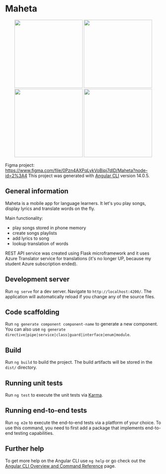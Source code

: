 # Maheta

<p align="center">
  <img src="https://github.com/user-attachments/assets/13a5546b-d68b-4e88-81d6-01cd48f5a923" width="220">
  <img src="https://github.com/user-attachments/assets/4bae5b4a-edc9-4246-b911-f6c0246e1fa8" width="220">
  <img src="https://github.com/user-attachments/assets/a1199e2a-291c-4177-8f35-12fea8a377b1" width="220">
  <img src="https://github.com/user-attachments/assets/6f8cfa5a-33b1-4b54-a1c0-d1e97522e469" width="220">
</p>

Figma project: https://www.figma.com/file/0Pzn4AXPqLykVoBipj7dID/Maheta?node-id=2%3A4
This project was generated with [Angular CLI](https://github.com/angular/angular-cli) version 14.0.5.

## General information
Maheta is a mobile app for language learners. It let's you play songs, display lyrics and translate words on the fly.

Main functionality:
- play songs stored in phone memory
- create songs playlists
- add lyrics to song
- lookup translation of words

REST API service was created using Flask microframework and it uses Azure Translator service for translations (it's no longer UP, because my student Azure subscription ended).


## Development server

Run `ng serve` for a dev server. Navigate to `http://localhost:4200/`. The application will automatically reload if you change any of the source files.

## Code scaffolding

Run `ng generate component component-name` to generate a new component. You can also use `ng generate directive|pipe|service|class|guard|interface|enum|module`.

## Build

Run `ng build` to build the project. The build artifacts will be stored in the `dist/` directory.

## Running unit tests

Run `ng test` to execute the unit tests via [Karma](https://karma-runner.github.io).

## Running end-to-end tests

Run `ng e2e` to execute the end-to-end tests via a platform of your choice. To use this command, you need to first add a package that implements end-to-end testing capabilities.

## Further help

To get more help on the Angular CLI use `ng help` or go check out the [Angular CLI Overview and Command Reference](https://angular.io/cli) page.
